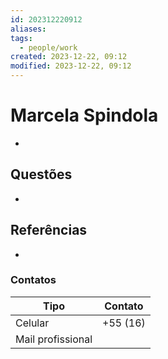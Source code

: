 ```yaml
---
id: 202312220912
aliases: 
tags:
  - people/work
created: 2023-12-22, 09:12
modified: 2023-12-22, 09:12
---
```

# Marcela Spindola
<!-- Main content of my thoughts really -->

- 

## Questões
<!-- What remains for you to consider? --> 

- 

## Referências
<!-- Links to pages not referenced in the content -->

- 

### Contatos

| Tipo | Contato |
|--|--|
| Celular | +55 (16) |
| Mail profissional | |
